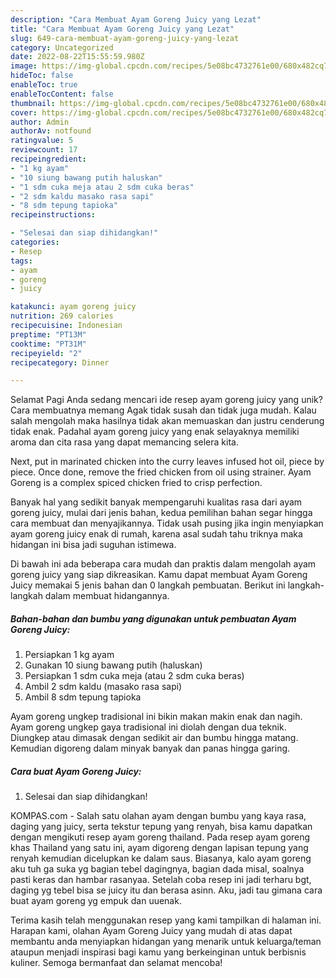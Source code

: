 ```yaml
---
description: "Cara Membuat Ayam Goreng Juicy yang Lezat"
title: "Cara Membuat Ayam Goreng Juicy yang Lezat"
slug: 649-cara-membuat-ayam-goreng-juicy-yang-lezat
category: Uncategorized
date: 2022-08-22T15:55:59.980Z
image: https://img-global.cpcdn.com/recipes/5e08bc4732761e00/680x482cq70/ayam-goreng-juicy-foto-resep-utama.jpg
hideToc: false
enableToc: true
enableTocContent: false
thumbnail: https://img-global.cpcdn.com/recipes/5e08bc4732761e00/680x482cq70/ayam-goreng-juicy-foto-resep-utama.jpg
cover: https://img-global.cpcdn.com/recipes/5e08bc4732761e00/680x482cq70/ayam-goreng-juicy-foto-resep-utama.jpg
author: Admin
authorAv: notfound
ratingvalue: 5
reviewcount: 17
recipeingredient:
- "1 kg ayam"
- "10 siung bawang putih haluskan"
- "1 sdm cuka meja atau 2 sdm cuka beras"
- "2 sdm kaldu masako rasa sapi"
- "8 sdm tepung tapioka"
recipeinstructions:

- "Selesai dan siap dihidangkan!"
categories:
- Resep
tags:
- ayam
- goreng
- juicy

katakunci: ayam goreng juicy 
nutrition: 269 calories
recipecuisine: Indonesian
preptime: "PT13M"
cooktime: "PT31M"
recipeyield: "2"
recipecategory: Dinner

---
```



Selamat Pagi Anda sedang mencari ide resep ayam goreng juicy yang unik? Cara membuatnya memang Agak tidak susah dan tidak juga mudah. Kalau salah mengolah maka hasilnya tidak akan memuaskan dan justru cenderung tidak enak. Padahal ayam goreng juicy yang enak selayaknya memiliki aroma dan cita rasa yang dapat memancing selera kita.


Next, put in marinated chicken into the curry leaves infused hot oil, piece by piece. Once done, remove the fried chicken from oil using strainer. Ayam Goreng is a complex spiced chicken fried to crisp perfection.

Banyak hal yang sedikit banyak mempengaruhi kualitas rasa dari ayam goreng juicy, mulai dari jenis bahan, kedua pemilihan bahan segar hingga cara membuat dan menyajikannya. Tidak usah pusing jika ingin menyiapkan ayam goreng juicy enak di rumah, karena asal sudah tahu triknya maka hidangan ini bisa jadi suguhan istimewa.


Di bawah ini ada beberapa cara mudah dan praktis dalam mengolah ayam goreng juicy yang siap dikreasikan. Kamu dapat membuat Ayam Goreng Juicy memakai 5 jenis bahan dan 0 langkah pembuatan. Berikut ini langkah-langkah dalam membuat hidangannya.

<!--inarticleads1-->

##### Bahan-bahan dan bumbu yang digunakan untuk pembuatan Ayam Goreng Juicy:

1. Persiapkan 1 kg ayam
1. Gunakan 10 siung bawang putih (haluskan)
1. Persiapkan 1 sdm cuka meja (atau 2 sdm cuka beras)
1. Ambil 2 sdm kaldu (masako rasa sapi)
1. Ambil 8 sdm tepung tapioka


Ayam goreng ungkep tradisional ini bikin makan makin enak dan nagih. Ayam goreng ungkep gaya tradisional ini diolah dengan dua teknik. Diungkep atau dimasak dengan sedikit air dan bumbu hingga matang. Kemudian digoreng dalam minyak banyak dan panas hingga garing. 

<!--inarticleads2-->

##### Cara buat Ayam Goreng Juicy:


1. Selesai dan siap dihidangkan!

KOMPAS.com - Salah satu olahan ayam dengan bumbu yang kaya rasa, daging yang juicy, serta tekstur tepung yang renyah, bisa kamu dapatkan dengan mengikuti resep ayam goreng thailand. Pada resep ayam goreng khas Thailand yang satu ini, ayam digoreng dengan lapisan tepung yang renyah kemudian dicelupkan ke dalam saus. Biasanya, kalo ayam goreng aku tuh ga suka yg bagian tebel dagingnya, bagian dada misal, soalnya pasti keras dan hambar rasanyaa. Setelah coba resep ini jadi terharu bgt, daging yg tebel bisa se juicy itu dan berasa asinn. Aku, jadi tau gimana cara buat ayam goreng yg empuk dan uuenak. 

Terima kasih telah menggunakan resep yang kami tampilkan di halaman ini. Harapan kami, olahan Ayam Goreng Juicy yang mudah di atas dapat membantu anda menyiapkan hidangan yang menarik untuk keluarga/teman ataupun menjadi inspirasi bagi kamu yang berkeinginan untuk berbisnis kuliner. Semoga bermanfaat dan selamat mencoba!
